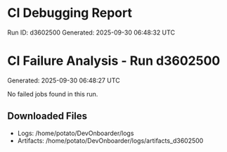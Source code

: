 # CI Debugging Report

Run ID: d3602500
Generated: 2025-09-30 06:48:32 UTC

# CI Failure Analysis - Run d3602500

Generated: 2025-09-30 06:48:27 UTC

No failed jobs found in this run.

## Downloaded Files

- Logs: /home/potato/DevOnboarder/logs
- Artifacts: /home/potato/DevOnboarder/logs/artifacts_d3602500

